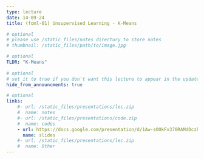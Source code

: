 ```yaml
---
type: lecture
date: 14-09-24
title: (foml-01) Unsupervised Learning - K-Means

# optional
# please use /static_files/notes directory to store notes
# thumbnail: /static_files/path/to/image.jpg

# optional
TLDR: "K-Means"
  
# optional
# set it to true if you don't want this lecture to appear in the updates section
hide_from_announcments: true

# optional
links: 
    #- url: /static_files/presentations/lec.zip
    #  name: notes
    #- url: /static_files/presentations/code.zip
    #  name: codes
    - url: https://docs.google.com/presentation/d/1Aw-sOOkFx370RAMdDczk6esH17jDK1NuOMqWWXcEALg/edit?usp=share_link
      name: slides
    #- url: /static_files/presentations/lec.zip
    #  name: Other
---
```

